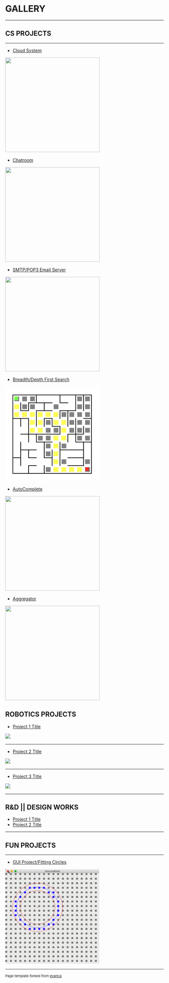 # GALLERY
---

## CS PROJECTS
---
- [Cloud System](https://github.com/cchun319/DFS_BFS)
<img src="" height="300" width="300"/>

- [Chatroom](https://github.com/cchun319/DFS_BFS)
<img src="" height="300" width="300"/>

- [SMTP/POP3 Email Server](https://github.com/cchun319/DFS_BFS)
<img src="" height="300" width="300"/>

- [Breadth/Depth First Search](https://github.com/cchun319/DFS_BFS)
<img src="images/DFS_BFS.png" height="300" width="300"/>

- [AutoComplete](https://github.com/cchun319/DFS_BFS)
<img src="" height="300" width="300"/>

- [Aggregator](https://github.com/cchun319/DFS_BFS)
<img src="" height="300" width="300"/>

## ROBOTICS PROJECTS

- [Project 1 Title](/sample_page)
<img src="images/dummy_thumbnail.jpg?raw=true"/>

---
- [Project 2 Title](/pdf/sample_presentation.pdf)
<img src="images/dummy_thumbnail.jpg?raw=true"/>

---
- [Project 3 Title](http://example.com/)
<img src="images/dummy_thumbnail.jpg?raw=true"/>

---

## R&D || DESIGN WORKS

- [Project 1 Title](http://example.com/)
- [Project 2 Title](http://example.com/)

---

## FUN PROJECTS
---
- [GUI Project/Fitting Circles](https://github.com/cchun319/GUI_fun)
<img src="images/fitcircle_intro.PNG" height="300" width="300"/>

---
<p style="font-size:11px">Page template forked from <a href="https://github.com/evanca/quick-portfolio">evanca</a></p>
<!-- Remove above link if you don't want to attibute -->
